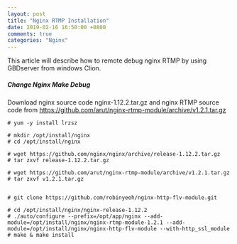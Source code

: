 ```yaml
---
layout: post
title: "Nginx RTMP Installation"
date: 2019-02-16 16:50:00 +0800
comments: true
categories: "Nginx"
---
```


This article will describe how to remote debug nginx RTMP by using GBDserver from windows Clion.

##### Change Nginx Make Debug 

Download nginx source code nginx-1.12.2.tar.gz and nginx RTMP source code from https://github.com/arut/nginx-rtmp-module/archive/v1.2.1.tar.gz

```
# yum -y install lrzsz

# mkdir /opt/install/nginx
# cd /opt/install/nginx 

# wget https://github.com/nginx/nginx/archive/release-1.12.2.tar.gz
# tar zxvf release-1.12.2.tar.gz

# wget https://github.com/arut/nginx-rtmp-module/archive/v1.2.1.tar.gz
# tar zxvf v1.2.1.tar.gz


# git clone https://github.com/robinyeeh/nginx-http-flv-module.git

# cd /opt/install/nginx/nginx-release-1.12.2
# ./auto/configure --prefix=/opt/app/nginx --add-module=/opt/install/nginx/nginx-rtmp-module-1.2.1 --add-module=/opt/install/nginx/nginx-http-flv-module --with-http_ssl_module
# make & make install
```





 


